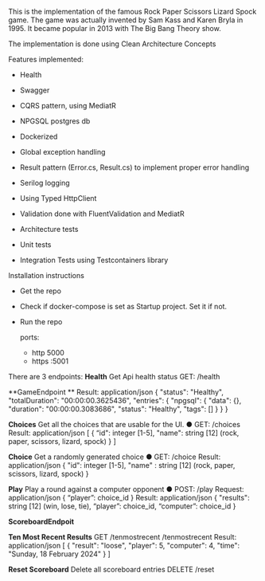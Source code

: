 This is the implementation of the famous Rock Paper Scissors Lizard Spock game. The game was actually invented by Sam Kass and Karen Bryla in 1995. It became popular in 2013 with The Big Bang Theory show.

The implementation is done using Clean  Architecture Concepts 

Features implemented:

- Health
- Swagger
- CQRS pattern, using MediatR
- NPGSQL postgres db
- Dockerized
- Global exception handling
- Result pattern (Error.cs, Result.cs) to implement proper error handling
- Serilog logging
- Using Typed HttpClient        
- Validation done with FluentValidation and MediatR

- Architecture tests
- Unit tests
- Integration Tests using Testcontainers library


Installation instructions
- Get the repo
- Check if docker-compose is set as Startup project. Set it if not.
- Run the repo

  ports:
    - http 5000
    - https :5001

There are 3 endpoints:
**Health**
Get Api health status
GET: /health

**GameEndpoint **
  Result: application/json
    {
    	"status": "Healthy",
    	"totalDuration": "00:00:00.3625436",
    	"entries": {
    		"npgsql": {
    			"data": {},
    			"duration": "00:00:00.3083686",
    			"status": "Healthy",
    			"tags": []
    		}
    	}
    }
    
**Choices**
Get all the choices that are usable for the UI.
● GET: /choices
  Result: application/json
    [
    {
    “id": integer [1-5],
    "name": string [12] (rock, paper, scissors, lizard, spock)
    }
    ]
    
**Choice**
Get a randomly generated choice
● GET: /choice
  Result: application/json
    {
    "id": integer [1-5],
    "name" : string [12] (rock, paper, scissors, lizard, spock)
    }

**Play**
Play a round against a computer opponent
● POST: /play
  Request: application/json
    {
    “player”: choice_id
    }
  Result: application/json
    {
    "results": string [12] (win, lose, tie),
    “player”: choice_id,
    “computer”: choice_id
    }

**ScoreboardEndpoit**

**Ten Most Recent Results**
GET /tenmostrecent
/tenmostrecent
Result: application/json
[
	{
		"result": "loose",
		"player": 5,
		"computer": 4,
		"time": "Sunday, 18 February 2024"
	}
]

**Reset Scoreboard**
Delete all scoreboard entries
DELETE /reset
